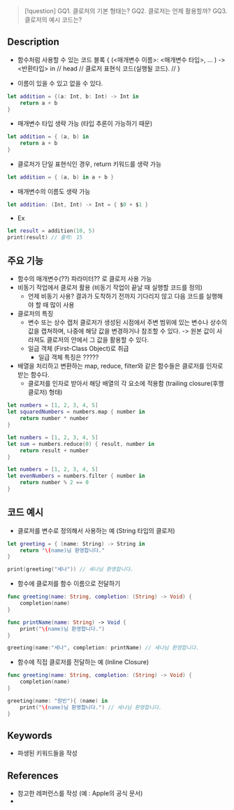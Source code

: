 >[!question]
>GQ1. 클로저의 기본 형태는? 
>GQ2. 클로저는 언제 활용할까?
>GQ3. 클로저의 예시 코드는?

## Description
- 함수처럼 사용할 수 있는 코드 블록
{ (<매개변수 이름>: <매개변수 타입>, ... ) -> <반환타입> in  // head
    // 클로저 표현식 코드(실행될 코드). // 
}

- 이름이 있을 수 있고 없을 수 있다.
```swift
let addition = {(a: Int, b: Int) -> Int in
	return a + b
}
```
- 매개변수 타입 생략 가능 (타입 추론이 가능하기 때문)
```swift
let addition = { (a, b) in 
	return a + b
}
```
- 클로저가 단일 표현식인 경우, return 키워드를 생략 가능
```swift
let addition = { (a, b) in a + b }
```
- 매개변수의 이름도 생략 가능
```swift
let addition: (Int, Int) -> Int = { $0 + $1 }
```
- Ex
```swift
let result = addition(10, 5)
print(result) // 출력: 15
```


## 주요 기능
+ 함수의 매개변수(??) 파라미터?? 로 클로저 사용 가능
+ 비동기 작업에서 클로저 활용 (비동기 작업이 끝날 때 실행할 코드를 정의)
	+ 언제 비동기 사용? 결과가 도착하기 전까지 기다리지 않고 다음 코드를 실행해야 할 때 많이 사용
+ 클로저의 특징
	+ 변수 또는 상수 캡처
	  클로저가 생성된 시점에서 주변 범위에 있는 변수나 상수의 값을 캡쳐하며, 나중에 해당 값을 변경하거나 참조할 수 있다. -> 원본 값이 사라져도 클로저의 안에서 그 값을 활용할 수 있다.
	+ 일급 객체 (First-Class Object)로 취급
		+ 일급 객체 특징은 ?????
+ 배열을 처리하고 변환하는 map, reduce, filter와 같은 함수들은 클로저를 인자로 받는 함수다.
	+ 클로저를 인자로 받아서 해당 배열의 각 요소에 적용함 (trailing closure(후행클로저) 형태)
```swift
let numbers = [1, 2, 3, 4, 5] 
let squaredNumbers = numbers.map { number in 
	return number * number 
} 

let numbers = [1, 2, 3, 4, 5] 
let sum = numbers.reduce(0) { result, number in 
	return result + number 
} 

let numbers = [1, 2, 3, 4, 5] 
let evenNumbers = numbers.filter { number in 
	return number % 2 == 0 
}

```
## 코드 예시
+ 클로저를 변수로 정의해서 사용하는 예 (String 타입의 클로저)
``` swift
let greeting = { (name: String) -> String in 
	return "\(name)님 환영합니다." 
} 

print(greeting("세나")) // 세나님 환영합니다.
```

+ 함수에 클로저를 함수 이름으로 전달하기
``` swift
func greeting(name: String, completion: (String) -> Void) { 
	completion(name) 
} 

func printName(name: String) -> Void { 
	print("\(name)님 환영합니다.") 
} 

greeting(name:"세나", completion: printName) // 세나님 환영합니다.
```

+ 함수에 직접 클로저를 전달하는 예 (Inline Closure)
```swift
func greeting(name: String, completion: (String) -> Void) { 
	completion(name) 
} 

greeting(name: "원빈"){ (name) in 
	print("\(name)님 환영합니다.") // 세나님 환영합니다. 
}
```

## Keywords
+ 파생된 키워드들을 작성

## References
- 참고한 레퍼런스를 작성 (예 : Apple의 공식 문서)
- 
